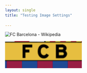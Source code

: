 ```yaml
---
layout: single
title: "Testing Image Settings"

---
```


![FC Barcelona - Wikipedia](https://upload.wikimedia.org/wikipedia/en/thumb/4/47/FC_Barcelona_%28crest%29.svg/230px-FC_Barcelona_%28crest%29.svg.png)

![Screenshot 2025-10-08 at 7.26.56 PM.png](assets_2025-10-8-testing-image-settings/7701e9a19ed50cf0c09b9981d96f43a185fef403.png)



